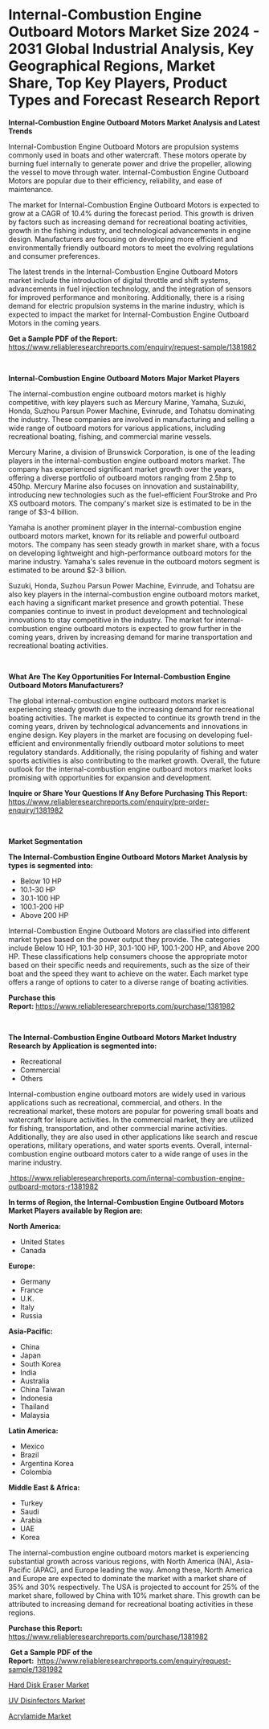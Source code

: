 <p><h1>Internal-Combustion Engine Outboard Motors Market Size 2024 - 2031 Global Industrial Analysis, Key Geographical Regions, Market Share, Top Key Players, Product Types and Forecast Research Report</h1></p><p><strong>Internal-Combustion Engine Outboard Motors Market Analysis and Latest Trends</strong></p>
<p><p>Internal-Combustion Engine Outboard Motors are propulsion systems commonly used in boats and other watercraft. These motors operate by burning fuel internally to generate power and drive the propeller, allowing the vessel to move through water. Internal-Combustion Engine Outboard Motors are popular due to their efficiency, reliability, and ease of maintenance.</p><p>The market for Internal-Combustion Engine Outboard Motors is expected to grow at a CAGR of 10.4% during the forecast period. This growth is driven by factors such as increasing demand for recreational boating activities, growth in the fishing industry, and technological advancements in engine design. Manufacturers are focusing on developing more efficient and environmentally friendly outboard motors to meet the evolving regulations and consumer preferences.</p><p>The latest trends in the Internal-Combustion Engine Outboard Motors market include the introduction of digital throttle and shift systems, advancements in fuel injection technology, and the integration of sensors for improved performance and monitoring. Additionally, there is a rising demand for electric propulsion systems in the marine industry, which is expected to impact the market for Internal-Combustion Engine Outboard Motors in the coming years.</p></p>
<p><strong>Get a Sample PDF of the Report:&nbsp;</strong> <a href="https://www.reliableresearchreports.com/enquiry/request-sample/1381982">https://www.reliableresearchreports.com/enquiry/request-sample/1381982</a></p>
<p>&nbsp;</p>
<p><strong>Internal-Combustion Engine Outboard Motors Major Market Players</strong></p>
<p><p>The internal-combustion engine outboard motors market is highly competitive, with key players such as Mercury Marine, Yamaha, Suzuki, Honda, Suzhou Parsun Power Machine, Evinrude, and Tohatsu dominating the industry. These companies are involved in manufacturing and selling a wide range of outboard motors for various applications, including recreational boating, fishing, and commercial marine vessels.</p><p>Mercury Marine, a division of Brunswick Corporation, is one of the leading players in the internal-combustion engine outboard motors market. The company has experienced significant market growth over the years, offering a diverse portfolio of outboard motors ranging from 2.5hp to 450hp. Mercury Marine also focuses on innovation and sustainability, introducing new technologies such as the fuel-efficient FourStroke and Pro XS outboard motors. The company's market size is estimated to be in the range of $3-4 billion.</p><p>Yamaha is another prominent player in the internal-combustion engine outboard motors market, known for its reliable and powerful outboard motors. The company has seen steady growth in market share, with a focus on developing lightweight and high-performance outboard motors for the marine industry. Yamaha's sales revenue in the outboard motors segment is estimated to be around $2-3 billion.</p><p>Suzuki, Honda, Suzhou Parsun Power Machine, Evinrude, and Tohatsu are also key players in the internal-combustion engine outboard motors market, each having a significant market presence and growth potential. These companies continue to invest in product development and technological innovations to stay competitive in the industry. The market for internal-combustion engine outboard motors is expected to grow further in the coming years, driven by increasing demand for marine transportation and recreational boating activities.</p></p>
<p>&nbsp;</p>
<p><strong>What Are The Key Opportunities For Internal-Combustion Engine Outboard Motors Manufacturers?</strong></p>
<p><p>The global internal-combustion engine outboard motors market is experiencing steady growth due to the increasing demand for recreational boating activities. The market is expected to continue its growth trend in the coming years, driven by technological advancements and innovations in engine design. Key players in the market are focusing on developing fuel-efficient and environmentally friendly outboard motor solutions to meet regulatory standards. Additionally, the rising popularity of fishing and water sports activities is also contributing to the market growth. Overall, the future outlook for the internal-combustion engine outboard motors market looks promising with opportunities for expansion and development.</p></p>
<p><strong>Inquire or Share Your Questions If Any Before Purchasing This Report:</strong> <a href="https://www.reliableresearchreports.com/enquiry/pre-order-enquiry/1381982">https://www.reliableresearchreports.com/enquiry/pre-order-enquiry/1381982</a></p>
<p>&nbsp;</p>
<p><strong>Market Segmentation</strong></p>
<p><strong>The Internal-Combustion Engine Outboard Motors Market Analysis by types is segmented into:</strong></p>
<p><ul><li>Below 10 HP</li><li>10.1-30 HP</li><li>30.1-100 HP</li><li>100.1-200 HP</li><li>Above 200 HP</li></ul></p>
<p><p>Internal-Combustion Engine Outboard Motors are classified into different market types based on the power output they provide. The categories include Below 10 HP, 10.1-30 HP, 30.1-100 HP, 100.1-200 HP, and Above 200 HP. These classifications help consumers choose the appropriate motor based on their specific needs and requirements, such as the size of their boat and the speed they want to achieve on the water. Each market type offers a range of options to cater to a diverse range of boating activities.</p></p>
<p><strong>Purchase this Report:&nbsp;</strong><a href="https://www.reliableresearchreports.com/purchase/1381982">https://www.reliableresearchreports.com/purchase/1381982</a></p>
<p>&nbsp;</p>
<p><strong>The Internal-Combustion Engine Outboard Motors Market Industry Research by Application is segmented into:</strong></p>
<p><ul><li>Recreational</li><li>Commercial</li><li>Others</li></ul></p>
<p><p>Internal-combustion engine outboard motors are widely used in various applications such as recreational, commercial, and others. In the recreational market, these motors are popular for powering small boats and watercraft for leisure activities. In the commercial market, they are utilized for fishing, transportation, and other commercial marine activities. Additionally, they are also used in other applications like search and rescue operations, military operations, and water sports events. Overall, internal-combustion engine outboard motors cater to a wide range of uses in the marine industry.</p></p>
<p><a href="https://www.reliableresearchreports.com/internal-combustion-engine-outboard-motors-r1381982">&nbsp;https://www.reliableresearchreports.com/internal-combustion-engine-outboard-motors-r1381982</a></p>
<p><strong>In terms of Region, the Internal-Combustion Engine Outboard Motors Market Players available by Region are:</strong></p>
<p>
    <p> <strong> North America: </strong>
        <ul>
            <li>United States</li>
            <li>Canada</li>
        </ul>
        </p> 
    <p> <strong> Europe: </strong>
        <ul>
            <li>Germany</li>
            <li>France</li>
            <li>U.K.</li>
            <li>Italy</li>
            <li>Russia</li>
        </ul>
        </p> 
    <p> <strong> Asia-Pacific: </strong>
        <ul>
            <li>China</li>
            <li>Japan</li>
            <li>South Korea</li>
            <li>India</li>
            <li>Australia</li>
            <li>China Taiwan</li>
            <li>Indonesia</li>
            <li>Thailand</li>
            <li>Malaysia</li>
        </ul>
        </p> 
    <p> <strong> Latin America: </strong>
        <ul>
            <li>Mexico</li>
            <li>Brazil</li>
            <li>Argentina Korea</li>
            <li>Colombia</li>
        </ul>
        </p> 
    <p> <strong> Middle East & Africa: </strong>
        <ul>
            <li>Turkey</li>
            <li>Saudi</li>
            <li>Arabia</li>
            <li>UAE</li>
            <li>Korea</li>
        </ul>
    </p>
    </p>
<p><p>The internal-combustion engine outboard motors market is experiencing substantial growth across various regions, with North America (NA), Asia-Pacific (APAC), and Europe leading the way. Among these, North America and Europe are expected to dominate the market with a market share of 35% and 30% respectively. The USA is projected to account for 25% of the market share, followed by China with 10% market share. This growth can be attributed to increasing demand for recreational boating activities in these regions.</p></p>
<p><strong>Purchase this Report: </strong><a href="https://www.reliableresearchreports.com/purchase/1381982">https://www.reliableresearchreports.com/purchase/1381982</a></p>
<p>&nbsp;<strong>Get a Sample PDF of the Report:&nbsp;&nbsp;</strong><a href="https://www.reliableresearchreports.com/enquiry/request-sample/1381982">https://www.reliableresearchreports.com/enquiry/request-sample/1381982</a></p>
<p><strong></strong></p>
<p><p><a href="https://www.linkedin.com/pulse/hard-disk-eraser-market-size-trends-complete-industry-overview-r12hf?trackingId=7z2R9LW7lW7WdL1CKtJWyA%3D%3D">Hard Disk Eraser Market</a></p><p><a href="https://www.linkedin.com/pulse/uv-disinfectors-market-analysis-sze-forecasted-period-from-2024-w59ze?trackingId=kBdtszMiZ22ZlXwFSyqXGw%3D%3D">UV Disinfectors Market</a></p><p><a href="https://issuu.com/reportprime-2/docs/acrylamide-market-size-2030.pptx">Acrylamide Market</a></p></p>